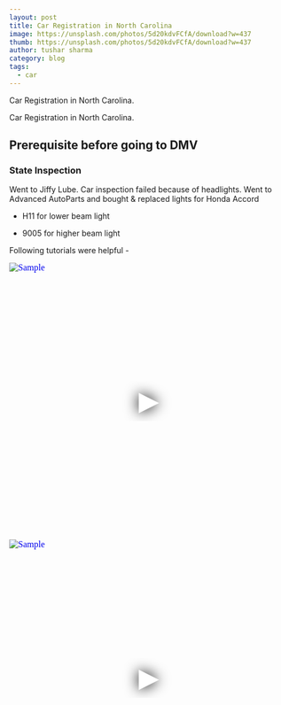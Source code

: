 ```yaml
---
layout: post
title: Car Registration in North Carolina
image: https://unsplash.com/photos/5d20kdvFCfA/download?w=437
thumb: https://unsplash.com/photos/5d20kdvFCfA/download?w=437
author: tushar sharma
category: blog
tags:
  - car
---
```


Car Registration in North Carolina.<!-- truncate_here -->

Car Registration in North Carolina. 

## Prerequisite before going to DMV

### State Inspection

Went to Jiffy Lube. Car inspection failed because of headlights. Went to Advanced AutoParts and bought & replaced lights for Honda Accord

- H11 for lower beam light

- 9005 for higher beam light

Following tutorials were helpful - 


<iframe
  style="position: relative;  width: 100%;" 
   height="500"
  src="https://www.youtube.com/embed/ZeMVNjDnkoc?autoplay=1"
  srcdoc="<style>*{padding:0;margin:0;overflow:hidden}html,body{height:100%}img,span{position:absolute;width:100%;top:0;bottom:0;margin:auto}span{height:1.5em;text-align:center;font:48px/1.5 sans-serif;color:white;text-shadow:0 0 0.5em black}</style><a href=https://www.youtube.com/embed/ZeMVNjDnkoc?autoplay=1><img src=https://img.youtube.com/vi/ZeMVNjDnkoc/hqdefault.jpg alt='Sample'><span>▶</span></a>"
  frameborder="0"
  allow="accelerometer; autoplay; encrypted-media; gyroscope; picture-in-picture"
  allowfullscreen
  title="Sample"
></iframe><br>

<iframe
  style="position: relative;  width: 100%;" 
   height="500"
  src="https://www.youtube.com/embed/yMYcVQmHx54?autoplay=1"
  srcdoc="<style>*{padding:0;margin:0;overflow:hidden}html,body{height:100%}img,span{position:absolute;width:100%;top:0;bottom:0;margin:auto}span{height:1.5em;text-align:center;font:48px/1.5 sans-serif;color:white;text-shadow:0 0 0.5em black}</style><a href=https://www.youtube.com/embed/yMYcVQmHx54?autoplay=1><img src=https://img.youtube.com/vi/yMYcVQmHx54/hqdefault.jpg alt='Sample'><span>▶</span></a>"
  frameborder="0"
  allow="accelerometer; autoplay; encrypted-media; gyroscope; picture-in-picture"
  allowfullscreen
  title="Sample"
></iframe><br>